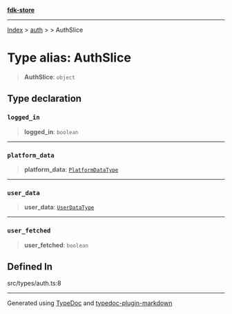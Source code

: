 [**fdk-store**](../../../README.md)
***

[Index](../../../API.md) > [auth](../../README.md) > [<internal>](../README.md) > AuthSlice

# Type alias: AuthSlice

> **AuthSlice**: `object`

## Type declaration

### `logged_in`

> **logged\_in**: `boolean`

***

### `platform_data`

> **platform\_data**: [`PlatformDataType`](type-alias.PlatformDataType.md)

***

### `user_data`

> **user\_data**: [`UserDataType`](type-alias.UserDataType.md)

***

### `user_fetched`

> **user\_fetched**: `boolean`

## Defined In

src/types/auth.ts:8

***
Generated using [TypeDoc](https://typedoc.org/) and [typedoc-plugin-markdown](https://www.npmjs.com/package/typedoc-plugin-markdown)
